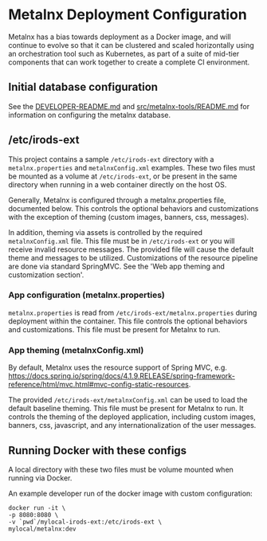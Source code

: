 # Metalnx Deployment Configuration

Metalnx has a bias towards deployment as a Docker image, and will continue to evolve so that it can be clustered
and scaled horizontally using an orchestration tool such as Kubernetes, as
part of a suite of mid-tier components that can work together to create a complete CI environment.

## Initial database configuration

See the [DEVELOPER-README.md](DEVELOPER-README.md) and [src/metalnx-tools/README.md](src/metalnx-tools/README.md) for information on configuring the metalnx database.

## /etc/irods-ext

This project contains a sample `/etc/irods-ext` directory with a `metalnx.properties` and `metalnxConfig.xml` examples.
These two files must be mounted as a volume at `/etc/irods-ext`, or be present in the same directory when running
in a web container directly on the host OS.

Generally, Metalnx is configured through a metalnx.properties file, documented below. This controls the optional behaviors
and customizations with the exception of theming (custom images, banners, css, messages). 

In addition, theming via assets is controlled by the required `metalnxConfig.xml` file. This file must be in `/etc/irods-ext` or
you will receive invalid resource messages. The provided file will cause the default theme and messages to be utilized.
Customizations of the resource pipeline are done via standard SpringMVC.  See the 'Web app theming and customization section'.

### App configuration (metalnx.properties)

`metalnx.properties` is read from `/etc/irods-ext/metalnx.properties` during deployment within the container. This file controls the optional behaviors and customizations. This file must be present for Metalnx to run.

### App theming (metalnxConfig.xml)

By default, Metalnx uses the resource support of Spring MVC, e.g. https://docs.spring.io/spring/docs/4.1.9.RELEASE/spring-framework-reference/html/mvc.html#mvc-config-static-resources.

The provided `/etc/irods-ext/metalnxConfig.xml` can be used to load the default baseline theming. This file must be present for Metalnx to run.  It controls the theming of the deployed application, including custom images, banners, css, javascript, and any internationalization of the user messages.

## Running Docker with these configs

A local directory with these two files must be volume mounted when running via Docker.

An example developer run of the docker image with custom configuration:

```
docker run -it \
-p 8080:8080 \
-v `pwd`/mylocal-irods-ext:/etc/irods-ext \
mylocal/metalnx:dev
```
